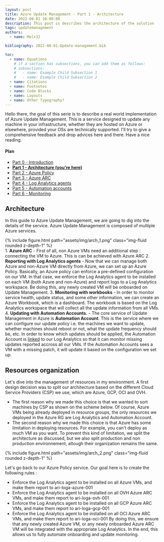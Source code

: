```yaml
---
layout: post
title: Azure Update Management - Part 1 - Architecture
date: 2022-08-02 10:00:00
description: This post is describes the architecture of the solution
tags: updatemanagement
authors:
  - name: Molx32

bibliography: 2022-08-01-Update-management.bib

toc:
  - name: Equations
    # if a section has subsections, you can add them as follows:
    # subsections:
    #   - name: Example Child Subsection 1
    #   - name: Example Child Subsection 2
  - name: Citations
  - name: Footnotes
  - name: Code Blocks
  - name: Layouts
  - name: Other Typography?
---
```

Hello there, the goal of this serie is to describe a real world implementation of Azure Update Management. This is a service designed to update any machine in your infrastructure, whether they are hosted on Azure or elsewhere, provided your OSs are technically supported. I'll try to give a comprehensive feedback and drop advices here and there. Have a nice reading.

#### Plan
- [Part 0 - Introduction](/blog/2021/Update-management-00/)
- <b>[Part 1 - Architecture (you're here)](/blog/2021/Update-management-01/)</b>
- [Part 2 - Azure Policy](/blog/2021/Update-management-011/)
- [Part 3 - Azure ARC](/blog/2021/Update-management-02/)
- [Part 4 - Log Analytics agents](/blog/2021/Update-management-03/)
- [Part 5 - Automation accounts](/blog/2021/Update-management-04/)
- [Part 6 - Monitoring](/blog/2021/Update-management-05/)

## Architecture
In this guide to Azure Update Management, we are going to dig into the details of the service. Azure Update Management is composed of multiple Azure services.
<div class="col-sm mt-3 mt-md-0">
  {% include figure.html path="assets/img/arch_1.png" class="img-fluid rounded z-depth-1" %}
</div>
1. <b>Azure ARC</b> - First of all, non Azure VMs need an additional step : connecting the VM to Azure. This is can be achieved with Azure ARC
2. <b>Reporting with Log Analytics agents</b> - Now that we can manage both Azure and non-Azure VM directly from Azure, we can set up an Azure Policy. Basically, an Azure policy can enforce a pre-defined configuration on our VM. In that case, we enforce the Log Analytics agent to be installed on each VM (both Azure and non-Azure) and report logs to a Log Analytics workspace. Be doing this, any newly created VM will be onboarded on Update Management.
3. <b>Monitoring with workbooks</b> - In order to monitor service health, update status, and some other information, we can create an Azure Workbook, which is a dashboard. The workbook is based on the Log Analytics workspace that will collect all the update information from all VMs.
4. <b>Updating with Automation Accounts.</b> - The core service of Update Management in Azure is <b>Automation Account</b>. This is the service where we can configure our update policy i.e. the machines we want to update, whether machines should reboot or not, what the update frequency should be, etc. In order to know which updates should be applied, the Automation Account is <u>linked</u> to our Log Analytics so that it can monitor missing updates reported accross all our VMs. If the Automation Accounts sees a VM with a missing patch, it will update it based on the configuration we set up.

## Resources organization
Let's dive into the management of resources in my environment.
A first design decision was to split our architecture based on the different Cloud Service Providers (CSP) we use, which are Azure, GCP, OCI and OVH.
- The first reason why we made this choice is that we wanted to sort machines by CSP as shown on the scheme below. Of course, Azure VMs being already deployed in resource groups, the only resources we deployed in the Azure RG are Log Analytics and Automation Account.
- The second reason why we made this choice is that Azure has some limitation in deploying resources. For example, you can't deploy as much VM as you want. To prevent this kind of limitation, we split the architecture as discussed, but we also split production and non production environnement, altough their organization remains the same.
<div class="col-sm mt-3 mt-md-0">
  {% include figure.html path="assets/img/arch_2.png" class="img-fluid rounded z-depth-1" %}
</div>

Let's go back to our Azure Policy service. Our goal here is to create the following rules :
- Enforce the Log Analytics agent to be installed on all Azure VMs, and make them report to ari-loga-azure-001
- Enforce the Log Analytics agent to be installed on all OVH Azure ARC VMs, and make them report to ari-loga-ovh-001
- Enforce the Log Analytics agent to be installed on all GCP Azure ARC VMs, and make them report to ari-loga-gcp-001
- Enforce the Log Analytics agent to be installed on all OCI Azure ARC VMs, and make them report to ari-loga-oci-001
By doing this, we ensure that any newly created Azure VM, or any newly onboarded Azure ARC VM will be integrated with the appropriate Log Analytics. In the end, this allows us to fully automate onboarding and update monitoring.

